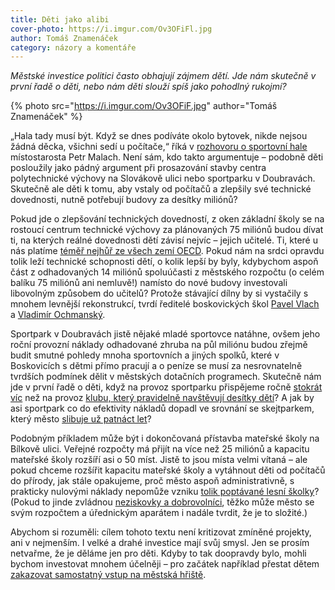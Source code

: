 ```yaml
---
title: Děti jako alibi
cover-photo: https://i.imgur.com/Ov3OFiFl.jpg
author: Tomáš Znamenáček
category: názory a komentáře
---
```


*Městské investice politici často obhajují zájmem dětí. Jde nám skutečně v první řadě o děti, nebo nám děti slouží spíš jako pohodlný rukojmí?*

{% photo src="https://i.imgur.com/Ov3OFiF.jpg" author="Tomáš Znamenáček" %}

„Hala tady musí být. Když se dnes podíváte okolo bytovek, nikde nejsou žádná děcka, všichni sedí u počítače,“ říká v [rozhovoru o sportovní hale](http://www.ohlasy.info/clanky/2017/11/rozhovor-malach.html) místostarosta Petr Malach. Není sám, kdo takto argumentuje – podobně děti posloužily jako pádný argument při prosazování stavby centra polytechnické výchovy na Slovákově ulici nebo sportparku v Doubravách. Skutečně ale děti k tomu, aby vstaly od počítačů a zlepšily své technické dovednosti, nutně potřebují budovy za desítky miliónů?

Pokud jde o zlepšování technických dovedností, z oken základní školy se na rostoucí centrum technické výchovy za plánovaných 75 miliónů budou dívat ti, na kterých reálné dovednosti dětí závisí nejvíc – jejich učitelé. Ti, které u nás platíme [téměř nejhůř ze všech zemí OECD](https://data.oecd.org/eduresource/teachers-salaries.htm). Pokud nám na srdci opravdu tolik leží technické schopnosti dětí, o kolik lepší by byly, kdybychom aspoň část z odhadovaných 14 miliónů spoluúčasti z městského rozpočtu (o celém balíku 75 miliónů ani nemluvě!) namísto do nové budovy investovali libovolným způsobem do učitelů? Protože stávající dílny by si vystačily s mnohem levnější rekonstrukcí, tvrdí ředitelé boskovických škol [Pavel Vlach](http://www.ohlasy.info/clanky/2017/04/rozhovor-vlach.html) a [Vladimír Ochmanský](http://www.ohlasy.info/clanky/2017/01/rozhovor-ochmansky.html).

Sportpark v Doubravách jistě nějaké mladé sportovce natáhne, ovšem jeho roční provozní náklady odhadované zhruba na půl miliónu budou zřejmě budit smutné pohledy mnoha sportovních a jiných spolků, které v Boskovicích s dětmi přímo pracují a o peníze se musí za nesrovnatelně tvrdších podmínek dělit v městských dotačních programech. Skutečně nám jde v první řadě o děti, když na provoz sportparku přispějeme ročně [stokrát víc](http://www.ohlasy.info/clanky/2016/05/prispevek-pro-elim.html) než na provoz [klubu, který pravidelně navštěvují desítky dětí](http://www.ohlasy.info/clanky/2017/09/rozhovor-kratochvil.html)? A jak by asi sportpark co do efektivity nákladů dopadl ve srovnání se skejtparkem, který město [slibuje už patnáct let](http://www.ohlasy.info/clanky/2015/06/skatepark.html)?

Podobným příkladem může být i dokončovaná přístavba mateřské školy na Bílkově ulici. Veřejné rozpočty má přijít na více než 25 miliónů a kapacitu mateřské školy rozšíří asi o 50 míst. Jistě to jsou místa velmi vítaná – ale pokud chceme rozšířit kapacitu mateřské školy a vytáhnout děti od počítačů do přírody, jak stále opakujeme, proč město aspoň administrativně, s prakticky nulovými náklady nepomůže vzniku [tolik poptávané lesní školky](http://www.ohlasy.info/clanky/2016/02/lesni-skolky.html)? (Pokud to jinde zvládnou [neziskovky a dobrovolníci](http://www.ohlasy.info/clanky/2017/06/rozhovor-javorska.html), těžko může město se svým rozpočtem a úřednickým aparátem i nadále tvrdit, že je to složité.)

Abychom si rozuměli: cílem tohoto textu není kritizovat zmíněné projekty, ani v nejmenším. I velké a drahé investice mají svůj smysl. Jen se prosím netvařme, že je děláme jen pro děti. Kdyby to tak doopravdy bylo, mohli bychom investovat mnohem účelněji – pro začátek například přestat dětem [zakazovat samostatný vstup na městská hřiště](https://i.imgur.com/QJMeKp2.jpg).
